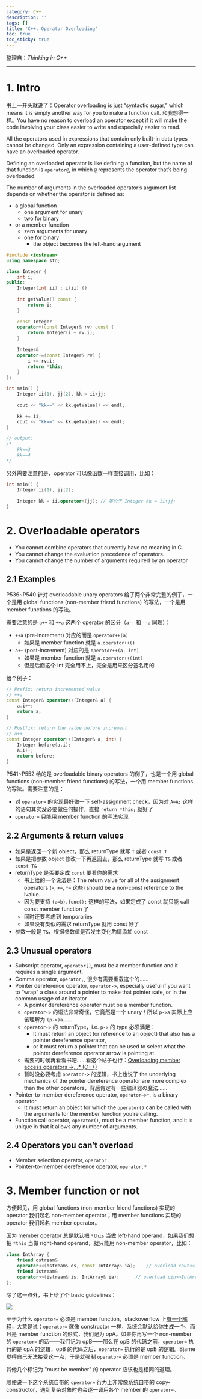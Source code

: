 ```yaml
---
category: C++
description: ''
tags: []
title: 'C++: Operator Overloading'
toc: true
toc_sticky: true
---
```


整理自：_Thinking in C++_

[Basic_guidelines]: https://farm2.staticflickr.com/1528/23838060001_564e45f95b_o_d.png

-----

# 1. Intro

书上一开头就说了：Operator overloading is just “syntactic sugar,” which means it is simply another way for you to make a function call. 和我想得一样。You have no reason to overload an operator except if it will make the code involving your class easier to write and especially easier to read.

All the operators used in expressions that contain only built-in data types cannot be changed. Only an expression containing a user-defined type can have an overloaded operator.

Defining an overloaded operator is like defining a function, but the name of that function is `operator@`, in which `@` represents the operator that’s being overloaded. 

The number of arguments in the overloaded operator’s argument list depends on whether the operator is defined as:

* a global function
	* one argument for unary
	* two for binary 
* or a member function
	* zero arguments for unary
	* one for binary
		* the object becomes the left-hand argument
	
```cpp
#include <iostream>
using namespace std;

class Integer {
    int i;
public:
    Integer(int ii) : i(ii) {}
    
    int getValue() const {
		return i;
	}
    
	const Integer
    operator+(const Integer& rv) const {
        return Integer(i + rv.i);
    }
    
	Integer&
    operator+=(const Integer& rv) {
        i += rv.i;
        return *this;
    }
};

int main() {
    Integer ii(1), jj(2), kk = ii+jj;
    
    cout << "kk==" << kk.getValue() << endl;
    
    kk += ii;
    cout << "kk==" << kk.getValue() << endl;
}

// output:
/*
	kk==3
	kk==4
*/
```

另外需要注意的是，operator 可以像函数一样直接调用，比如：

```cpp
int main() {
    Integer ii(1), jj(2);
	
	Integer kk = ii.operator+(jj); // 等价于 Integer kk = ii+jj;
}
```

# 2. Overloadable operators

- You cannot combine operators that currently have no meaning in C.
- You cannot change the evaluation precedence of operators.
- You cannot change the number of arguments required by an operator

## 2.1 Examples

P536~P540 针对 overloadable unary operators 给了两个非常完整的例子，一个是用 global functions (non-member friend functions) 的写法，一个是用 member functions 的写法。

需要注意的是 `a++` 和 `++a` 这两个 operator 的区分（`a--` 和 `--a` 同理）：

* `++a` (pre-increment) 对应的而是 `operator++(a)`
	* 如果是 member function 就是 `a.operator++()`
* `a++` (post-increment) 对应的是 `operator++(a, int)`
	* 如果是 member function 就是 `a.operator++(int)`
	* 但是后面这个 int 完全用不上，完全是用来区分签名用的

给个例子：

```cpp
// Prefix; return incremented value
// ++a
const Integer& operator++(Integer& a) {
	a.i++;
	return a;
}

// Postfix; return the value before increment
// a++
const Integer operator++(Integer& a, int) {
	Integer before(a.i);
	a.i++;
	return before;
}
```

P541~P552 给的是 overloadable binary operators 的例子，也是一个用 global functions (non-member friend functions) 的写法，一个用 member functions 的写法。需要注意的是：

* 对 `operator=` 的实现最好做一下 self-assignment check，因为对 `A=A;` 这样的语句其实没必要做任何操作，直接 `return *this;` 就好了
* `operator=` 只能用 member function 的写法实现

## 2.2 Arguments & return values

* 如果是返回一个新 object，那么 returnType 就写 `T` 或者 `const T`
* 如果是把参数 object 修改一下再返回去，那么 returnType 就写 `T&` 或者 `const T&`
* returnType 是否要定成 `const` 要看你的需求
	* 书上给的一个说法是：The return value for all of the assignment operators (`=`, `+=`, `*=` 这些) should be a non-const reference to the lvalue.
	* 因为要支持 `(a=b).func();` 这样的写法，如果定成了 const 就只能 call const member function 了
	* 同时还要考虑到 temporaries
	* 如果没有类似的需求 returnType 就用 const 好了
* 参数一般是 `T&`，根据参数值是否发生变化酌情添加 const

## 2.3 Unusual operators

- Subscript operator, `operator[]`, must be a member function and it requires a single argument.
- Comma operator, `operator,`, 很少有需要重载这个的……
- Pointer dereference operator, `operator->`, especially useful if you want to “wrap” a class around a pointer to make that pointer safe, or in the common usage of an iterator
	- A pointer dereference operator must be a member function. 
	- `operator->` 的语法非常奇怪，它竟然是一个 unary！所以 `p->a` 实际上应该理解为 `(p->)a`……
	- `operator->` 的 returnType，i.e. `p->` 的 type 必须满足：
		- It must return an object (or reference to an object) that also has a pointer dereference operator, 
		- or it must return a pointer that can be used to select what the pointer dereference operator arrow is pointing at.
	- 需要的时候再看看书吧……看这个帖子也行：[Overloading member access operators ->, .* (C++)](http://stackoverflow.com/questions/8777845/overloading-member-access-operators-c)
	- 暂时没必要考虑 `operator->` 的逻辑，书上也说了 the underlying mechanics of the pointer dereference operator are more complex than the other operators，背后肯定有一些编译器の魔法……
- Pointer-to-member dereference operator, `operator–>*`, is a binary operator
	- It must return an object for which the `operator()` can be called with the arguments for the member function you’re calling.
- Function call operator, `operator()`, must be a member function, and it is unique in that it allows any number of arguments.

## 2.4 Operators you can’t overload

- Member selection operator, `operator.`
- Pointer-to-member dereference operator, `operator.*`

# 3. Member function or not

方便起见，用 global functions (non-member friend functions) 实现的 operator 我们起名 non-member operator；用 member functions 实现的 operator 我们起名 member operator。

因为 member operator 总是默认把 `*this` 当做 left-hand operand，如果我们想把 `*this` 当做 right-hand operand，就只能用 non-member operator，比如：

```cpp
class IntArray {
	friend ostream&
	operator<<(ostream& os, const IntArray& ia); 	// overload cout<<IntArray
	friend istream&
	operator>>(istream& is, IntArray& ia);		// overload cin>>IntArray
};
```

除了这一点外，书上给了个 basic guidelines：

![][Basic_guidelines]

至于为什么 `operator=` 必须是 member function，stackoverflow 上[有一个解释](http://stackoverflow.com/a/3933864)，大意是说：`operator=` 就像 constructor 一样，系统会默认给你生成一个，而且是 member function 的形式，我们记为 opA。如果你再写一个 non-member 的 `operator=` 的话——我们记为 opB——那么在 opB 的代码之前，`operator=` 执行的是 opA 的逻辑，opB 的代码之后，`operator=` 执行的是 opB 的逻辑。Bjarne 觉得自己无法接受这一点，于是就强制 `operator=` 必须是 member function。

其他几个标记为 "must be member" 的 operator 应该也是相同的道理。

顺便说一下这个系统自带的 `operator=` 行为上非常像系统自带的 copy-constructor，遇到复杂对象时也会逐一调用各个 member 的 `operator=`。